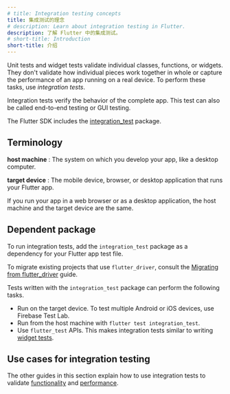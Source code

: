 ```yaml
---
# title: Integration testing concepts
title: 集成测试的理念
# description: Learn about integration testing in Flutter.
description: 了解 Flutter 中的集成测试。
# short-title: Introduction
short-title: 介绍
---
```


<?code-excerpt path-base="cookbook/testing/integration/introduction/"?>

Unit tests and widget tests validate individual classes,
functions, or widgets.
They don't validate how individual pieces work
together in whole or capture the performance
of an app running on a real device.
To perform these tasks, use *integration tests*.

Integration tests verify the behavior of the complete app.
This test can also be called end-to-end testing or GUI testing.

The Flutter SDK includes the [integration_test][] package.

## Terminology

**host machine**
: The system on which you develop your app, like a desktop computer.

**target device**
: The mobile device, browser, or desktop application that runs
your Flutter app.

  If you run your app in a web browser or as a desktop application,
  the host machine and the target device are the same.

## Dependent package

To run integration tests, add the `integration_test` package
as a dependency for your Flutter app test file.

To migrate existing projects that use `flutter_driver`,
consult the [Migrating from flutter_driver][] guide.

Tests written with the `integration_test` package 
can perform the following tasks.

* Run on the target device.
  To test multiple Android or iOS devices, use Firebase Test Lab.
* Run from the host machine with `flutter test integration_test`.
* Use `flutter_test` APIs. This makes integration tests
  similar to writing [widget tests][].

## Use cases for integration testing

The other guides in this section explain how to use integration tests to validate
[functionality][] and [performance][].

[functionality]: /testing/integration-tests/
[performance]: /cookbook/testing/integration/profiling/
[integration_test]: {{site.repo.flutter}}/tree/main/packages/integration_test
[Migrating from flutter_driver]:
    /release/breaking-changes/flutter-driver-migration
[widget tests]: /testing/overview#widget-tests
